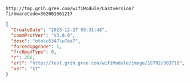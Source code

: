 `http://tmp.grih.gree.com/wifiModule/Lastversion?firmwareCode=362001061217`

```json
{
  "CreateDate": "2023-12-27 08:31:48",
  "commProtVer": "V3.0.0",
  "desc": "ota\u5347\u7ea7",
  "forcedUpgrade": 1,
  "frcUpgdType": 0,
  "r": 200,
  "url": "http://test.grih.gree.com/wifiModule/image/18792/303710",
  "ver": "17"
}
```